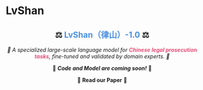 # LvShan


<h2 align="center">⚖️ <span style="color:#4a90e2">LvShan（律山）-1.0</span> ⚖️</h2>

<p align="center">
    <em>🚀 A specialized large-scale language model for <strong style="color:#e94e77">Chinese legal prosecution tasks</strong>, fine-tuned and validated by domain experts. 🚀</em>
</p>

<p align="center">
    📌 <strong><em>Code and Model are coming soon!</em></strong> 📌
</p>

<p align="center">
    📖 <b><a href="https://arxiv.org/abs/2503.06949" style="text-decoration: none;">Read our Paper</a></b> 📖
</p>

